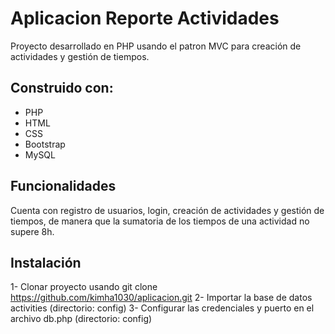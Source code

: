 # Aplicacion Reporte Actividades

Proyecto desarrollado en PHP usando el patron MVC para creación de actividades y gestión de tiempos.

## Construido con:

- PHP
- HTML
- CSS
- Bootstrap
- MySQL

## Funcionalidades

Cuenta con registro de usuarios, login, creación de actividades y gestión de tiempos, de manera que la sumatoria de los tiempos de una actividad no supere 8h.

## Instalación

1- Clonar proyecto usando git clone https://github.com/kimha1030/aplicacion.git
2- Importar la base de datos activities (directorio: config)
3- Configurar las credenciales y puerto en el archivo db.php (directorio: config)
